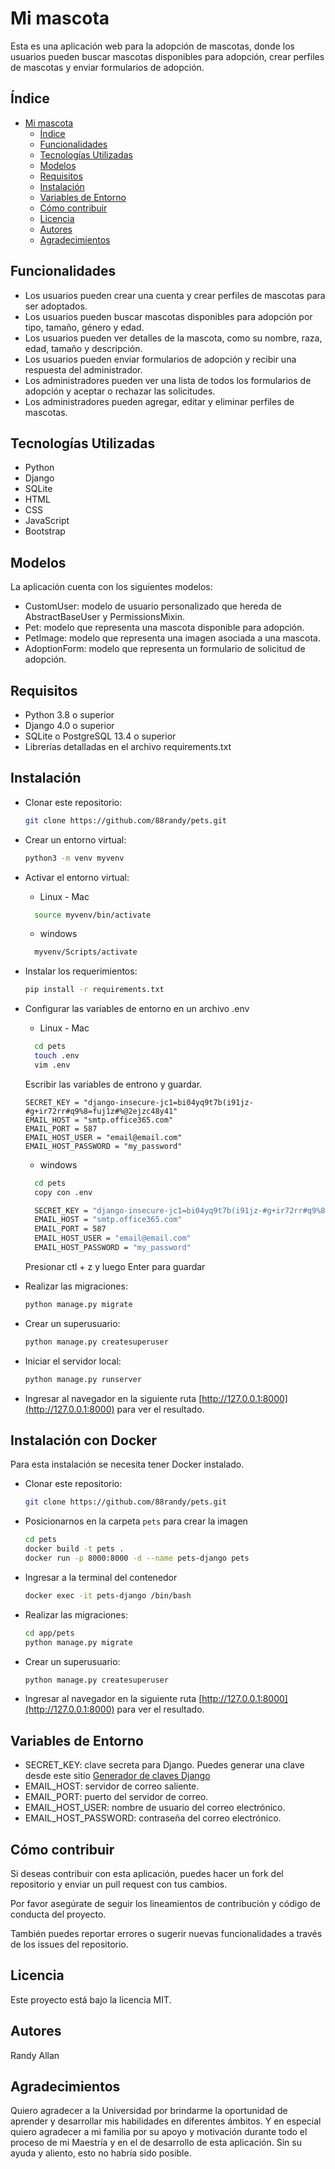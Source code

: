 # Mi mascota
Esta es una aplicación web para la adopción de mascotas, donde los usuarios pueden buscar mascotas disponibles para adopción, crear perfiles de mascotas y enviar formularios de adopción.

## Índice
- [Mi mascota](#mi-mascota)
  - [Índice](#índice)
  - [Funcionalidades](#funcionalidades)
  - [Tecnologías Utilizadas](#tecnologías-utilizadas)
  - [Modelos](#modelos)
  - [Requisitos](#requisitos)
  - [Instalación](#instalación)
  - [Variables de Entorno](#variables-de-entorno)
  - [Cómo contribuir](#cómo-contribuir)
  - [Licencia](#licencia)
  - [Autores](#autores)
  - [Agradecimientos](#agradecimientos)


## Funcionalidades

- Los usuarios pueden crear una cuenta y crear perfiles de mascotas para ser adoptados.
- Los usuarios pueden buscar mascotas disponibles para adopción por tipo, tamaño, género y edad.
- Los usuarios pueden ver detalles de la mascota, como su nombre, raza, edad, tamaño y descripción.
- Los usuarios pueden enviar formularios de adopción y recibir una respuesta del administrador.
- Los administradores pueden ver una lista de todos los formularios de adopción y aceptar o rechazar las solicitudes.
- Los administradores pueden agregar, editar y eliminar perfiles de mascotas.

## Tecnologías Utilizadas
- Python
- Django
- SQLite
- HTML
- CSS
- JavaScript
- Bootstrap


## Modelos
La aplicación cuenta con los siguientes modelos:

- CustomUser: modelo de usuario personalizado que hereda de AbstractBaseUser y PermissionsMixin.
- Pet: modelo que representa una mascota disponible para adopción.
- PetImage: modelo que representa una imagen asociada a una mascota.
- AdoptionForm: modelo que representa un formulario de solicitud de adopción.

## Requisitos
- Python 3.8 o superior
- Django 4.0 o superior
- SQLite o PostgreSQL 13.4 o superior
- Librerías detalladas en el archivo requirements.txt

## Instalación
- Clonar este repositorio:

    ```bash
    git clone https://github.com/88randy/pets.git
    ```
- Crear un entorno virtual: 
    ```bash
    python3 -m venv myvenv
    ```
- Activar el entorno virtual: 
  - Linux - Mac
  ```bash
    source myvenv/bin/activate
    ```
  - windows
  ```bash
    myvenv/Scripts/activate
    ```
- Instalar los requerimientos: 
    ```bash
    pip install -r requirements.txt
    ```
- Configurar las variables de entorno en un archivo .env
  - Linux - Mac
  ```bash
    cd pets
    touch .env
    vim .env
    ```
    Escribir las variables de entrono y guardar.
    ```vim
    SECRET_KEY = "django-insecure-jc1=bi04yq9t7b(i91jz-#g+ir72rr#q9%8=fuj1z#%@2ejzc48y41"
    EMAIL_HOST = "smtp.office365.com"
    EMAIL_PORT = 587
    EMAIL_HOST_USER = "email@email.com"
    EMAIL_HOST_PASSWORD = "my_password"
    ```
  - windows
  ```bash
    cd pets
    copy con .env

    SECRET_KEY = "django-insecure-jc1=bi04yq9t7b(i91jz-#g+ir72rr#q9%8=fuj1z#%@2ejzc48y41"
    EMAIL_HOST = "smtp.office365.com"
    EMAIL_PORT = 587
    EMAIL_HOST_USER = "email@email.com"
    EMAIL_HOST_PASSWORD = "my_password"
    ```
    Presionar ctl + z y luego Enter para guardar
- Realizar las migraciones:
    ```bash
    python manage.py migrate
    ```
- Crear un superusuario: 
    ```bash
    python manage.py createsuperuser
    ```
- Iniciar el servidor local:
    ```bash
    python manage.py runserver
    ```
- Ingresar al navegador en la siguiente ruta [http://127.0.0.1:8000](http://127.0.0.1:8000) para ver el resultado.


## Instalación con Docker

Para esta instalación se necesita tener Docker instalado.

- Clonar este repositorio:

    ```bash
    git clone https://github.com/88randy/pets.git
    ```

- Posicionarnos en la carpeta `pets` para crear la imagen
    ```bash
    cd pets
    docker build -t pets .
    docker run -p 8000:8000 -d --name pets-django pets
    ```
- Ingresar a la terminal del contenedor
  ```bash
  docker exec -it pets-django /bin/bash
  ```
- Realizar las migraciones:
    ```bash
    cd app/pets
    python manage.py migrate
    ```
- Crear un superusuario: 
    ```bash
    python manage.py createsuperuser
    ```
- Ingresar al navegador en la siguiente ruta [http://127.0.0.1:8000](http://127.0.0.1:8000) para ver el resultado.

## Variables de Entorno
- SECRET_KEY: clave secreta para Django. Puedes generar una clave desde este sitio [Generador de claves Django](https://djecrety.ir/)
- EMAIL_HOST: servidor de correo saliente.
- EMAIL_PORT: puerto del servidor de correo.
- EMAIL_HOST_USER: nombre de usuario del correo electrónico.
- EMAIL_HOST_PASSWORD: contraseña del correo electrónico.

## Cómo contribuir
Si deseas contribuir con esta aplicación, puedes hacer un fork del repositorio y enviar un pull request con tus cambios.

Por favor asegúrate de seguir los lineamientos de contribución y código de conducta del proyecto.

También puedes reportar errores o sugerir nuevas funcionalidades a través de los issues del repositorio.

## Licencia
Este proyecto está bajo la licencia MIT.

## Autores
Randy Allan

## Agradecimientos
Quiero agradecer a la Universidad por brindarme la oportunidad de aprender y desarrollar mis habilidades en diferentes ámbitos. Y en especial quiero agradecer a mi familia por su apoyo y motivación durante todo el proceso de mi Maestría y en el de desarrollo de esta aplicación. Sin su ayuda y aliento, esto no habría sido posible.